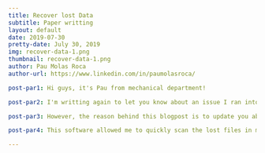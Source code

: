 ```yaml
---
title: Recover lost Data
subtitle: Paper writting
layout: default
date: 2019-07-30
pretty-date: July 30, 2019
img: recover-data-1.png
thumbnail: recover-data-1.png
author: Pau Molas Roca
author-url: https://www.linkedin.com/in/paumolasroca/

post-par1: Hi guys, it's Pau from mechanical department! 

post-par2: I'm writting again to let you know about an issue I ran into while working on the paper for the 3rd Symposium on Space Educational Activities. I will be attending the event on mid September in Leicester (UK) to present our project including the prupose, the design characteristics, the results obtained, and the future plans.

post-par3: However, the reason behind this blogpost is to update you about me doing what I shouldn't have had to. Do not erase your computer recicle bin, they say. Well, as usual, I did, and inside I had, accidentally, part of the text I had been writting for the scientific paper. Keeping calmed is key for any engineer. In this case, it helped me find the solution and being able to, fortunately, recover the lost data. I did so thanks to the FonePaw Data Recovery product. 

post-par4: This software allowed me to quickly scan the lost files in my computer and fastly recover them being able to keep working on the paper with no harm at all. It features several options that allow for an easy and safe search. Before starting, the user can select where in the disk and what type of files wants to find. This allows to use the scanning time wisely. I personally focused the search on my entire solid state disk where I have my macOS installed, and set it to find all sort of documents since I was looking for a text (.txt) file. In addition, the scanning can be paused and resumed at any time, which allows for checking if the file lost has already been found or to put the search on stand by until a later moment. In my case, it took less than 10 minutes to find the accidentally erased file, I got lucky to learn about FonePaw right on time. Undoubtly, I would highly recommend anyone who loses a file to use this software, completly worth it! It is an all arrounder offereing countless other options to recover data of all kinds (images, videos, documents, emails, audio, and archives) from external hard disks, memory cards or even crashed computers and corrupted disk partitions. Explore more features and learn about FonePaw Data Recorey program specs in its website; www.fonepaw.com/data-recovery/

---
```

